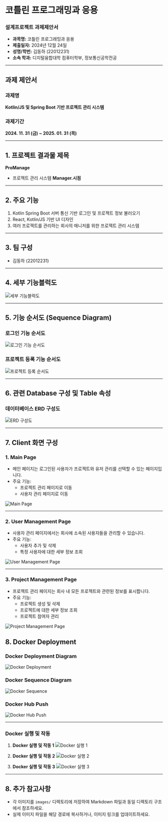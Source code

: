 # 코틀린 프로그래밍과 응용  
### 설계프로젝트 과제제안서  

- **과목명:** 코틀린 프로그래밍과 응용  
- **제출일자:** 2024년 12월 24일  
- **성명/학번:** 김동하 (22012231)  
- **소속 학과:** 디지털융합대학 컴퓨터학부, 정보통신공학전공  

---

## 과제 제안서  

### 과제명  
**Kotlin/JS 및 Spring Boot 기반 프로젝트 관리 시스템**  

### 과제기간  
**2024. 11. 31 (금) ~ 2025. 01. 31 (목)**  

---

## 1. 프로젝트 결과물 제목  
**ProManage**  
- 프로젝트 관리 시스템 **Manager.시점**

---

## 2. 주요 기능  
1. Kotlin Spring Boot 서버 통신 기반 로그인 및 프로젝트 정보 불러오기  
2. React, Kotlin/JS 기반 UI 디자인  
3. 여러 프로젝트를 관리하는 회사의 매니저를 위한 프로젝트 관리 시스템  

---

## 3. 팀 구성  
- 김동하 (22012231)

---

## 4. 세부 기능블럭도  

![세부 기능블럭도](images/기능블럭도.png)

---

## 5. 기능 순서도 (Sequence Diagram)  

### 로그인 기능 순서도  
![로그인 기능 순서도](images/로그인_순서도.png)

### 프로젝트 등록 기능 순서도  
![프로젝트 등록 순서도](images/프로젝트_등록_순서도.png)

---

## 6. 관련 Database 구성 및 Table 속성  

### 데이터베이스 ERD 구성도  
![ERD 구성도](images/ERD.png)

---

## 7. Client 화면 구성

### **1. Main Page**
- 메인 페이지는 로그인된 사용자가 프로젝트와 유저 관리를 선택할 수 있는 페이지입니다.
- 주요 기능:
  - 프로젝트 관리 페이지로 이동
  - 사용자 관리 페이지로 이동

![Main Page](images/main_page.png)

---

### **2. User Management Page**
- 사용자 관리 페이지에서는 회사에 소속된 사용자들을 관리할 수 있습니다.
- 주요 기능:
  - 사용자 추가 및 삭제
  - 특정 사용자에 대한 세부 정보 조회

![User Management Page](images/user_management_page.png)

---

### **3. Project Management Page**
- 프로젝트 관리 페이지는 회사 내 모든 프로젝트와 관련된 정보를 표시합니다.
- 주요 기능:
  - 프로젝트 생성 및 삭제
  - 프로젝트에 대한 세부 정보 조회
  - 프로젝트 참여자 관리

![Project Management Page](images/project_management_page.png)
## 8. Docker Deployment

### Docker Deployment Diagram
![Docker Deployment](images/docker_deployment.png)

### Docker Sequence Diagram
![Docker Sequence](images/docker_sequence.png)

### Docker Hub Push
![Docker Hub Push](images/docker_hub_push2.png)

---

### Docker 실행 및 작동
1. **Docker 실행 및 작동 1**
   ![Docker 실행 1](images/docker_run_2.png)

2. **Docker 실행 및 작동 2**
   ![Docker 실행 2](images/docker_run_3.png)

3. **Docker 실행 및 작동 3**
   ![Docker 실행 3](images/docker_run_4.png)


---

## 8. 추가 참고사항
- 각 이미지를 `images/` 디렉토리에 저장하여 Markdown 파일과 동일 디렉토리 구조에서 참조하세요.
- 실제 이미지 파일을 해당 경로에 복사하거나, 이미지 링크를 업데이트하세요.
